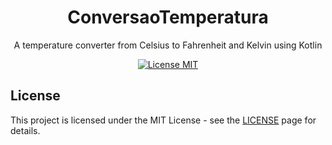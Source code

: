 <h1 align="center">
ConversaoTemperatura
</h1>
<p align="center">A temperature converter from Celsius to Fahrenheit and Kelvin using Kotlin</p>

<p align="center">
  <a href="https://opensource.org/licenses/MIT">
    <img src="https://img.shields.io/badge/License-MIT-blue.svg" alt="License MIT">
  </a>
</p>

## License

This project is licensed under the MIT License - see the [LICENSE](https://opensource.org/licenses/MIT) page for details.
